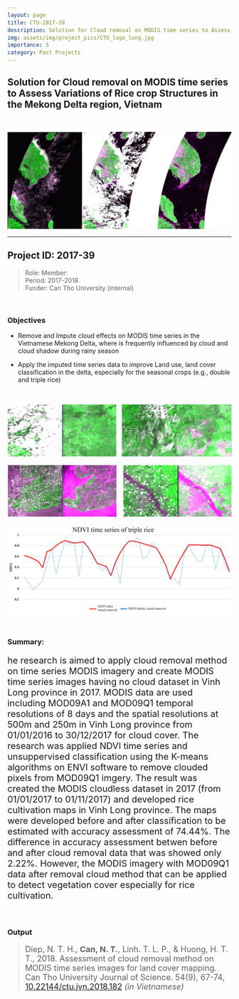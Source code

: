 ```yaml
---
layout: page
title: CTU-2017-39 
description: Solution for Cloud removal on MODIS time series to Assess Variations of Rice crop Structures in the Mekong Delta region, Vietnam; Funded by Can Tho University [2017-2018],
img: assets/img/project_pics/CTU_logo_long.jpg
importance: 5
category: Past Projects
---
```



## Solution for Cloud removal on MODIS time series to Assess Variations of Rice crop Structures in the Mekong Delta region, Vietnam

<br>

![img](/assets/img/project_pics/CTU_cloud_01.jpg)


<hr>

## Project ID: 2017-39

> Role: Member:  <br>
> Period: 2017-2018 <br>
> Funder: Can Tho University (internal)<br>

<br>

### **Objectives** <br>

- Remove and Impute cloud effects on MODIS time series in the Vietnamese Mekong Delta, where is frequently influenced by cloud and cloud shadow during rainy season

- Apply the imputed time series data to improve Land use, land cover classification in the delta, especially for the seasonal crops (e.g., double and triple rice) <br>

<br>


![img](/assets/img/project_pics/CTU_cloud_02.jpg)

![img](/assets/img/project_pics/CTU_cloud_03.jpg)

![img](/assets/img/project_pics/CTU_cloud_04.jpg)


<br>


### **Summary:** <br> 

<p style="font-size:20px">he research is aimed to apply cloud removal method on time series MODIS imagery and create MODIS time series images having no cloud dataset in Vinh Long province in 2017. MODIS data are used including MOD09A1 and MOD09Q1 temporal resolutions of 8 days and the spatial resolutions at 500m and 250m in ​​Vinh Long province from 01/01/2016 to 30/12/2017 for cloud cover. The research was applied NDVI time series and unsuppervised classification using the K-means algorithms on ENVI software to remove clouded pixels from MOD09Q1 imgery. The result was created the MODIS cloudless dataset in 2017 (from 01/01/2017 to 01/11/2017) and developed rice cultivation maps in Vinh Long province. The maps were developed before and after classification to be estimated with accuracy assessment of 74.44%. The difference in accuracy assessment betwen before and after cloud removal data that was showed only 2.22%. However, the MODIS imagery with MOD09Q1 data after removal cloud method that can be applied to detect vegetation cover especially for rice cultivation. </p>


<br>


### **Output**

> <p style="font-size:18px"> Diep, N. T. H., <b>Can, N. T.</b>, Linh. T. L. P., & Huong, H. T. T., 2018. Assessment of cloud removal method on MODIS time series images for land cover mapping. Can Tho University Journal of Science. 54(9), 67-74, <a href="https://doi.org/10.22144/ctu.jvn.2018.182">  10.22144/ctu.jvn.2018.182</a> <i>(in Vietnamese)</i></p> 


